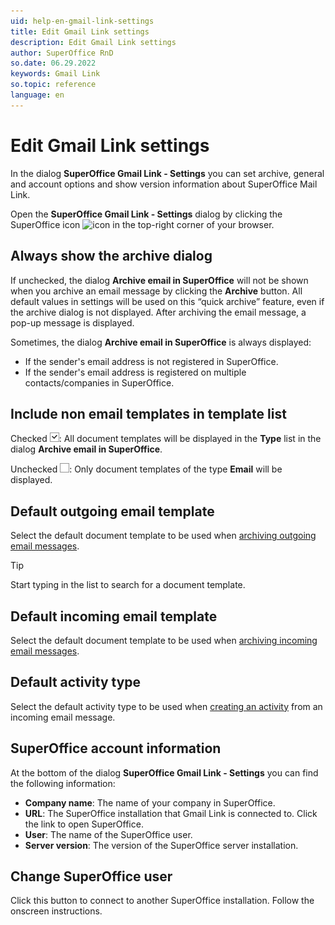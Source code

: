 ```yaml
---
uid: help-en-gmail-link-settings
title: Edit Gmail Link settings
description: Edit Gmail Link settings
author: SuperOffice RnD
so.date: 06.29.2022
keywords: Gmail Link
so.topic: reference
language: en
---
```


# Edit Gmail Link settings

In the dialog **SuperOffice Gmail Link - Settings** you can set archive, general and account options and show version information about SuperOffice Mail Link.

Open the **SuperOffice Gmail Link - Settings** dialog by clicking the SuperOffice icon ![icon][img1] in the top-right corner of your browser.

## Always show the archive dialog

If unchecked, the dialog **Archive email in SuperOffice** will not be shown when you archive an email message by clicking the **Archive** button. All default values in settings will be used on this “quick archive” feature, even if the archive dialog is not displayed. After archiving the email message, a pop-up message is displayed.

Sometimes, the dialog **Archive email in SuperOffice** is always displayed:

* If the sender's email address is not registered in SuperOffice.
* If the sender's email address is registered on multiple contacts/companies in SuperOffice.

## Include non email templates in template list

Checked ![icon][img2]: All document templates will be displayed in the **Type** list in the dialog **Archive email in SuperOffice**.

Unchecked ![icon][img3]: Only document templates of the type **Email** will be displayed.

## Default outgoing email template

Select the default document template to be used when [archiving outgoing email messages][4].

> [!TIP]
> Start typing in the list to search for a document template.

## Default incoming email template

Select the default document template to be used when [archiving incoming email messages][3].

## Default activity type

Select the default activity type to be used when [creating an activity][5] from an incoming email message.

## SuperOffice account information

At the bottom of the dialog **SuperOffice Gmail Link - Settings** you can find the following information:

* **Company name**: The name of your company in SuperOffice.
* **URL**: The SuperOffice installation that Gmail Link is connected to. Click the link to open SuperOffice.
* **User**: The name of the SuperOffice user.
* **Server version**: The version of the SuperOffice server installation.

## Change SuperOffice user

Click this button to connect to another SuperOffice installation. Follow the onscreen instructions.

<!-- Referenced links -->
[3]: email-archive-incoming.md
[4]: email-archive-outgoing.md
[5]: archive-emails-as-activities.md

<!-- Referenced images -->
[img1]: ../../../../../common/icons/soarchive.png
[img2]: ../../../../media/icons/btn-selected.png
[img3]: ../../../../media/icons/btn-unselected.png
